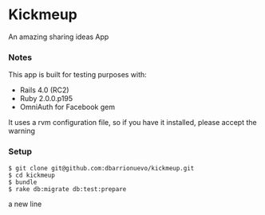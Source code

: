 # Kickmeup
An amazing sharing ideas App

### Notes
This app is built for testing purposes with:
  - Rails 4.0 (RC2)
  - Ruby 2.0.0.p195
  - OmniAuth for Facebook gem

It uses a rvm configuration file, so if you have it installed, please accept the warning

### Setup

```console
$ git clone git@github.com:dbarrionuevo/kickmeup.git
$ cd kickmeup
$ bundle
$ rake db:migrate db:test:prepare
```
a new line
